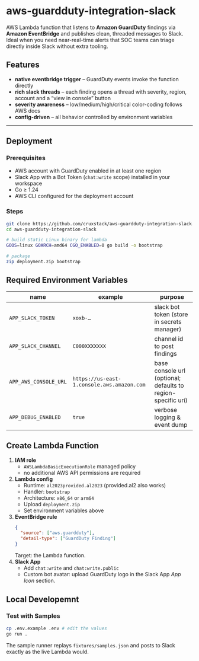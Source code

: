 # aws-guardduty-integration-slack

AWS Lambda function that listens to **Amazon GuardDuty** findings via **Amazon
EventBridge** and publishes clean, threaded messages to Slack. Ideal when you
need near-real-time alerts that SOC teams can triage directly inside Slack
without extra tooling.

## Features

* **native eventbridge trigger** – GuardDuty events invoke the function directly
* **rich slack threads** – each finding opens a thread with severity, region,
  account and a “view in console” button
* **severity awareness** – low/medium/high/critical color-coding follows AWS
  docs
* **config-driven** – all behavior controlled by environment variables

---

## Deployment

### Prerequisites

* AWS account with GuardDuty enabled in at least one region
* Slack App with a Bot Token (`chat:write` scope) installed in your workspace
* Go ≥ 1.24
* AWS CLI configured for the deployment account

### Steps

```bash
git clone https://github.com/cruxstack/aws-guardduty-integration-slack.git
cd aws-guardduty-integration-slack

# build static Linux binary for lambda
GOOS=linux GOARCH=amd64 CGO_ENABLED=0 go build -o bootstrap

# package
zip deployment.zip bootstrap
```

## Required Environment Variables

| name                  | example                                    | purpose                                                      |
| --------------------- | ------------------------------------------ | ------------------------------------------------------------ |
| `APP_SLACK_TOKEN`     | `xoxb-…`                                   | slack bot token (store in secrets manager)                   |
| `APP_SLACK_CHANNEL`   | `C000XXXXXXX`                              | channel id to post findings                                  |
| `APP_AWS_CONSOLE_URL` | `https://us-east-1.console.aws.amazon.com` | base console url (optional; defaults to region-specific uri) |
| `APP_DEBUG_ENABLED`   | `true`                                     | verbose logging & event dump                                 |

## Create Lambda Function

1. **IAM role**
   * `AWSLambdaBasicExecutionRole` managed policy
   * no additional AWS API permissions are required
2. **Lambda config**
   * Runtime: `al2023provided.al2023` (provided.al2 also works)
   * Handler: `bootstrap`
   * Architecture: `x86_64` or `arm64`
   * Upload `deployment.zip`
   * Set environment variables above
3. **EventBridge rule**
   ```json
   {
     "source": ["aws.guardduty"],
     "detail-type": ["GuardDuty Finding"]
   }
   ```
   Target: the Lambda function.
4. **Slack App**
   * Add `chat:write` and `chat:write.public`
   * Custom bot avatar: upload GuardDuty logo in the Slack App *App Icon*
     section.


## Local Developemnt

### Test with Samples

```bash
cp .env.example .env # edit the values
go run .
```

The sample runner replays `fixtures/samples.json` and posts to Slack exactly as
the live Lambda would.

